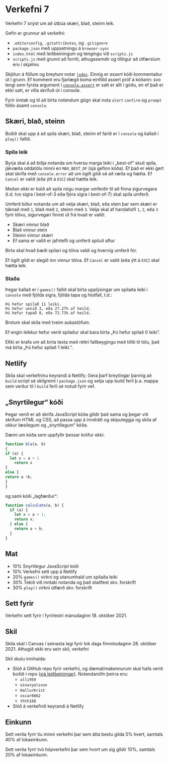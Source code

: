 # Verkefni 7

Verkefni 7 snýst um að útbúa skæri, blað, steinn leik.

Gefin er grunnur að verkefni:

* `.editorconfig`, `.gitattributes`, og `.gitignore`
* `package.json` með uppsetningu á `browser-sync`
* `index.html` með leiðbeiningum og tengingu við `scripts.js`
* `scripts.js` með grunni að forriti, athugasemdir og tillögur að útfærslum eru í skjalinu

Skjölun á föllum og breytum notar [`jsdoc`](https://jsdoc.app/). Einnig er _assert_ kóði kommentaður út í grunn. Ef komment eru fjarlægð koma einföld assert próf á kóðann: svo lengi sem fyrsta argument í [`console.assert`](https://developer.mozilla.org/en-US/docs/Web/API/console/assert) er satt er allt í góðu, en ef það er ekki satt, er villa skrifuð út í console.

Fyrir inntak og til að birta notendum gögn skal nota `alert` `confirm` og `prompt` föllin ásamt `console`.

## Skæri, blað, steinn

Boðið skal upp á að spila skæri, blað, steinn ef farið er í `console` og kallað í `play()` fallið.

### Spila leik

Byrja skal á að biðja notanda um hversu marga leiki í „best-of“ skuli spila, jákvæða oddatölu minni en `MAX_BEST_OF` (sjá gefinn kóða). Ef það er ekki gert skal skrifa með `console.error` að um ógilt gildi sé að ræða og hætta. Ef `Cancel` er valið (eða ýtt á `ESC`) skal hætta leik.

Meðan ekki er búið að spila nógu margar umferðir til að finna sigurvegara (t.d. tvo sigra í best-of-3 eða fjóra sigra í best-of-7) skal spila umferð.

Umferð biður notanda um að velja skæri, blað, eða stein þar sem skæri er táknað með `1`, blað með `2`, steinn með `3`. Velja skal af handahófi `1`, `2`, eða `3` fyrir tölvu, sigurvegari finnst út frá hvað er valið:

* Skæri vinnur blað
* Blað vinnur stein
* Steinn vinnur skæri
* Ef sama er valið er jafntefli og umferð spiluð aftur

Birta skal hvað bæði spilari og tölva valdi og hvernig umferð fór.

Ef ógilt gildi er slegið inn vinnur tölva. Ef `Cancel` er valið (eða ýtt á `ESC`) skal hætta leik.

### Staða

Þegar kallað er í `games()` fallið skal birta upplýsingar um spilaða leiki í `console` með fjölda sigra, fjölda tapa og hlutfall, t.d.:

```text
Þú hefur spilað 11 leiki.
Þú hefur unnið 3, eða 27.27% af heild.
Þú hefur tapað 8, eða 72.73% af heild.
```

Brotum skal skila með tveim aukastöfum.

Ef engin leikkur hefur verið spilaður skal bara birta „Þú hefur spilað 0 leiki“. 

EKki er krafa um að birta texta með réttri fallbeygingu með tilliti til tölu, það má birta „Þú hefur spilað 1 leiki.“.

## Netlify

Skila skal verkefninu keyrandi á Netlify. Gera þarf breytingar þannig að `build` script sé skilgreint í `package.json` og setja upp build ferli þ.a. mappa sem verður til í `build` ferli sé notuð fyrir vef.

## „Snyrtilegur“ kóði

Þegar verið er að skrifa JavaScript kóða gildir það sama og þegar við skrifum HTML og CSS, að passa upp á inndrátt og skipuleggja og skila af okkur læsilegum og „snyrtilegum“ kóða.

Dæmi um kóða sem uppfyllir þessar kröfur ekki:

```javascript
function bla(a, b)
{
if (a) {
  let x = a + 1
    return x
}
else {
return a +b;
}
}
```

og sami kóði „lagfærður“:

```javascript
function calculate(a, b) {
  if (a) {
    let x = a + 1;
    return x;
  } else {
    return a + b;
  }
}
```

## Mat

* 10% Snyrtilegur JavaScript kóði
* 10% Verkefni sett upp á Netlify
* 20% `games()` virkni og utanumhald um spilaða leiki
* 30% Tekið við inntaki notanda og það staðfest skv. forskrift
* 30% `play()` virkni útfærð skv. forskrift

## Sett fyrir

Verkefni sett fyrir í fyrirlestri mánudaginn 18. október 2021.

## Skil

Skila skal í Canvas í seinasta lagi fyrir lok dags fimmtudaginn 28. október 2021. Athugið ekki eru sein skil, verkefni

Skil skulu innihalda:

* Slóð á GitHub repo fyrir verkefni, og dæmatímakennurum skal hafa verið boðið í repo ([sjá leiðbeiningar](https://docs.github.com/en/free-pro-team@latest/github/setting-up-and-managing-your-github-user-account/inviting-collaborators-to-a-personal-repository)). Notendanöfn þeirra eru:
  * `alli959`
  * `einarpalsson`
  * `HallurKrist`
  * `oscar6662`
  * `thth168`
* Slóð á verkefnið keyrandi á Netlify

## Einkunn

Sett verða fyrir tíu minni verkefni þar sem átta bestu gilda 5% hvert, samtals 40% af lokaeinkunn.

Sett verða fyrir tvö hópverkefni þar sem hvort um sig gildir 10%, samtals 20% af lokaeinkunn.
